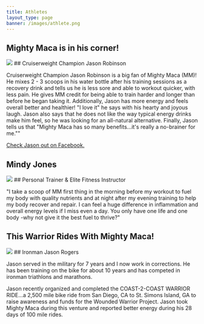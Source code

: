 ```yaml
---
title: Athletes
layout_type: page
banner: /images/athlete.png
---
```


## Mighty Maca is in his corner!

<img class="right-img" src="/images/jason.png">
## Cruiserweight Champion Jason Robinson

Cruiserweight Champion Jason Robinson is a big fan of Mighty Maca (MM)!  He mixes 2 - 3 scoops in his water bottle after his training sessions as a recovery drink and tells us he is less sore and able to workout quicker, with less pain.  He gives MM credit for being able to train harder and longer than before he began taking it.  Additionally, Jason has more energy and feels overall better and healthier! "I love it" he says with his hearty and joyous laugh.  Jason also says that he does not like the way typical energy drinks make him feel, so he was looking for an all-natural alternative. Finally, Jason tells us that "Mighty Maca has so many benefits...it's really a no-brainer for me.""

<a href="https://www.facebook.com/jason.robinson.940?sk=photos" target="_blank"> Check Jason out on Facebook. </a>

## Mindy Jones

<img class="right-img" src="/images/mindy.jpg">
## Personal Trainer & Elite Fitness Instructor

"I take a scoop of MM first thing in the morning before my workout to fuel my body with quality nutrients and at night after my evening training to help my body recover and repair. I can feel a huge difference in inflammation and overall energy levels if I miss even a day. You only have one life and one body -why not give it the best fuel to thrive?"

## This Warrior Rides With Mighty Maca!

<img class="right-img" src="/images/rogers.png">
## Ironman Jason Rogers

Jason served in the military for 7 years and I now work in corrections. He has been training on the bike for about 10 years and has competed in ironman triathlons and marathons.

Jason recently organized and completed the COAST-2-COAST WARRIOR RIDE...a 2,500 mile bike ride from San Diego, CA to St. Simons Island, GA to raise awareness and funds for the Wounded Warrior Project.  Jason took Mighty Maca during this venture and reported better energy during his 28 days of 100 mile rides.